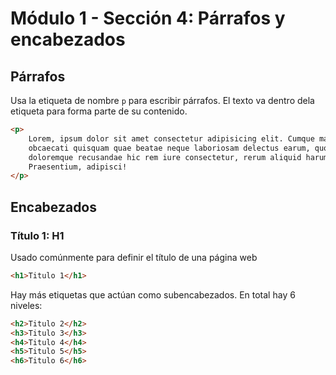 # Módulo 1 - Sección 4: Párrafos y encabezados

## Párrafos
Usa la etiqueta de nombre `p` para escribir párrafos. El texto va dentro dela etiqueta para forma parte de su contenido.
```html
<p>
    Lorem, ipsum dolor sit amet consectetur adipisicing elit. Cumque magnam
    obcaecati quisquam quae beatae neque laboriosam delectus earum, quo,
    doloremque recusandae hic rem iure consectetur, rerum aliquid harum!
    Praesentium, adipisci!
</p>
```


## Encabezados

### Título 1: H1
Usado comúnmente para definir el título de una página web
```html
<h1>Titulo 1</h1>
```
Hay más etiquetas que actúan como subencabezados. En total hay 6 niveles:
```html
<h2>Titulo 2</h2>
<h3>Titulo 3</h3>
<h4>Titulo 4</h4>
<h5>Titulo 5</h5>
<h6>Titulo 6</h6>
```